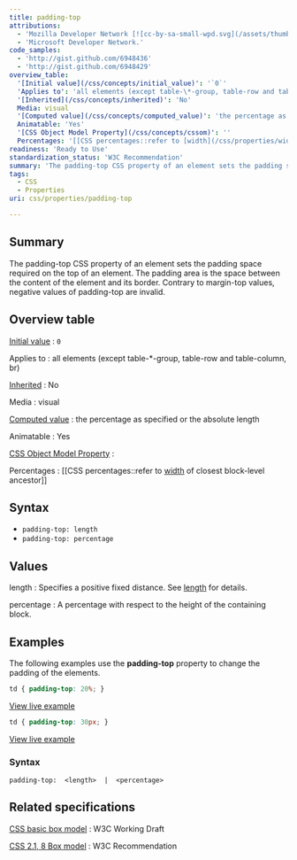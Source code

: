 ```yaml
---
title: padding-top
attributions:
  - 'Mozilla Developer Network [![cc-by-sa-small-wpd.svg](/assets/thumb/8/8c/cc-by-sa-small-wpd.svg/120px-cc-by-sa-small-wpd.svg.png)](http://creativecommons.org/licenses/by-sa/3.0/us/).'
  - 'Microsoft Developer Network.'
code_samples:
  - 'http://gist.github.com/6948436'
  - 'http://gist.github.com/6948429'
overview_table:
  '[Initial value](/css/concepts/initial_value)': '`0`'
  'Applies to': 'all elements (except table-\*-group, table-row and table-column, br)'
  '[Inherited](/css/concepts/inherited)': 'No'
  Media: visual
  '[Computed value](/css/concepts/computed_value)': 'the percentage as specified or the absolute length'
  Animatable: 'Yes'
  '[CSS Object Model Property](/css/concepts/cssom)': ''
  Percentages: '[[CSS percentages::refer to [width](/css/properties/width) of closest block-level ancestor]]'
readiness: 'Ready to Use'
standardization_status: 'W3C Recommendation'
summary: 'The padding-top CSS property of an element sets the padding space required on the top of an element. The padding area is the space between the content of the element and its border. Contrary to margin-top values, negative values of padding-top are invalid.'
tags:
  - CSS
  - Properties
uri: css/properties/padding-top

---
```

## Summary

The padding-top CSS property of an element sets the padding space required on the top of an element. The padding area is the space between the content of the element and its border. Contrary to margin-top values, negative values of padding-top are invalid.

## Overview table

[Initial value](/css/concepts/initial_value)
:   `0`

Applies to
:   all elements (except table-\*-group, table-row and table-column, br)

[Inherited](/css/concepts/inherited)
:   No

Media
:   visual

[Computed value](/css/concepts/computed_value)
:   the percentage as specified or the absolute length

Animatable
:   Yes

[CSS Object Model Property](/css/concepts/cssom)
:

Percentages
:   [[CSS percentages::refer to [width](/css/properties/width) of closest block-level ancestor]]

## Syntax

-   `padding-top: length`
-   `padding-top: percentage`

## Values

length
:   Specifies a positive fixed distance. See [length](/css/data_types/length) for details.

percentage
:   A percentage with respect to the height of the containing block.

## Examples

The following examples use the **padding-top** property to change the padding of the elements.

``` css
td { padding-top: 20%; }
```

[View live example](http://code.webplatform.org/gist/6948436)

``` css
td { padding-top: 30px; }
```

[View live example](http://code.webplatform.org/gist/6948429)

### Syntax

`padding-top:  <length>  |  <percentage>`

## Related specifications

[CSS basic box model](http://www.w3.org/TR/css3-box/)
:   W3C Working Draft

[CSS 2.1, 8 Box model](http://www.w3.org/TR/CSS21/box.html#propdef-padding)
:   W3C Recommendation
